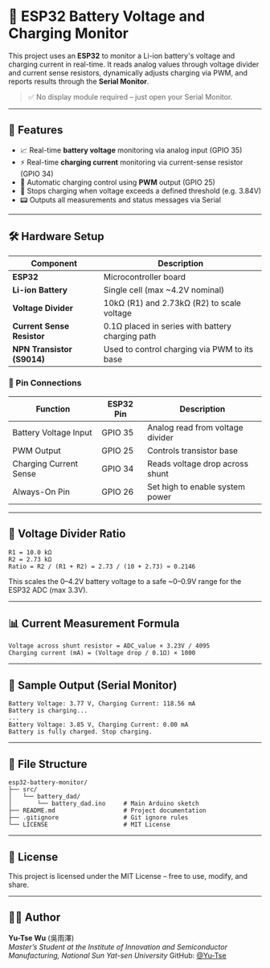 # 🔋 ESP32 Battery Voltage and Charging Monitor

This project uses an **ESP32** to monitor a Li-ion battery's voltage and charging current in real-time. It reads analog values through voltage divider and current sense resistors, dynamically adjusts charging via PWM, and reports results through the **Serial Monitor**.

> ✅ No display module required – just open your Serial Monitor.

---

## 📌 Features

- 📈 Real-time **battery voltage** monitoring via analog input (GPIO 35)  
- ⚡ Real-time **charging current** monitoring via current-sense resistor (GPIO 34)  
- 🧠 Automatic charging control using **PWM** output (GPIO 25)  
- 🔄 Stops charging when voltage exceeds a defined threshold (e.g. 3.84V)  
- 📟 Outputs all measurements and status messages via Serial  

---

## 🛠 Hardware Setup

| Component                  | Description                                       |
|---------------------------|---------------------------------------------------|
| **ESP32**                 | Microcontroller board                             |
| **Li-ion Battery**        | Single cell (max ~4.2V nominal)                   |
| **Voltage Divider**       | 10kΩ (R1) and 2.73kΩ (R2) to scale voltage        |
| **Current Sense Resistor**| 0.1Ω placed in series with battery charging path |
| **NPN Transistor (S9014)**| Used to control charging via PWM to its base     |

### 🔌 Pin Connections

| Function               | ESP32 Pin | Description                          |
|------------------------|-----------|--------------------------------------|
| Battery Voltage Input  | GPIO 35   | Analog read from voltage divider     |
| PWM Output             | GPIO 25   | Controls transistor base             |
| Charging Current Sense | GPIO 34   | Reads voltage drop across shunt      |
| Always-On Pin          | GPIO 26   | Set high to enable system power      |

---

## 📏 Voltage Divider Ratio

```plaintext
R1 = 10.0 kΩ  
R2 = 2.73 kΩ  
Ratio = R2 / (R1 + R2) = 2.73 / (10 + 2.73) ≈ 0.2146
````

This scales the 0–4.2V battery voltage to a safe \~0–0.9V range for the ESP32 ADC (max 3.3V).

---

## 📊 Current Measurement Formula

```plaintext
Voltage across shunt resistor = ADC_value × 3.23V / 4095  
Charging current (mA) = (Voltage drop / 0.1Ω) × 1000
```

---

## 🧪 Sample Output (Serial Monitor)

```plaintext
Battery Voltage: 3.77 V, Charging Current: 118.56 mA  
Battery is charging...  
...  
Battery Voltage: 3.85 V, Charging Current: 0.00 mA  
Battery is fully charged. Stop charging.
```

---

## 📁 File Structure

```plaintext
esp32-battery-monitor/
├── src/
│   └── battery_dad/
│       └── battery_dad.ino     # Main Arduino sketch
├── README.md                   # Project documentation
├── .gitignore                  # Git ignore rules
└── LICENSE                     # MIT License
```

---

## 📜 License

This project is licensed under the MIT License – free to use, modify, and share.

---

## 🙋‍♂️ Author

**Yu-Tse Wu** (吳雨澤)  
*Master’s Student at the Institute of Innovation and Semiconductor Manufacturing, National Sun Yat-sen University*
GitHub: [@Yu-Tse](https://github.com/Yu-Tse)
